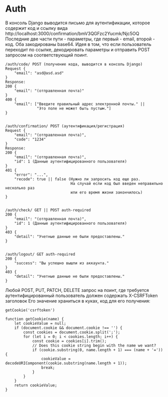 # Auth
В консоль Django выводится письмо для аутентификации, которое содержит код
и ссылку вида http://localhost:3000/confirmation/bmV3QGFzc2Yucmk/Njc5OQ
Последние две части пути - параметры, где первый - email, второй - код.
Оба закодированы base64. Идея в том, что если пользователь переходит по ссылке,
декодировать параметры и отправить POST запросом на соответствующий поинт.
```
/auth/code/ POST (получение кода, выводится в консоль Django)
Request {
    "email": "asd@asd.asd"
}
Response:
200 {
    "email": "(отправленная почта)"
}
400 {
    "email": ["Введите правильный адрес электронной почты." ||
              "Это поле не может быть пустым."]
}


/auth/confirmation/ POST (аутентификация/регистрация)
Request {
    "email": "(отправленная почта)",
    "code": "1234"
}
Response:
200 {
    "email": "(отправленная почта)",
    "id": 1 (Данные аутентифицированного пользователя)
}
401 {
    "error": "...",
    "recode": true || false (Нужно ли запросить код еще раз.
                             На случай если код был введен неправильно несколько раз
                             или его время жизни закончилось)
}


/auth/check/ GET || POST auth-required
200 {
    "email": "(отправленная почта)",
    "id": 1 (Данные аутентифицированного пользователя)
}
403 {
    "detail": "Учетные данные не были предоставлены."
}


/auth/logout/ GET auth-required
200 {
    "success": "Вы успешно вышли из аккаунта."
}
403 {
    "detail": "Учетные данные не были предоставлены."
}
```

Любой POST, PUT, PATCH, DELETE запрос на поинт, где требуется аутентифицированный пользователь
должен содержать X-CSRFToken заголовок
Его значение храниться в куках, код для его получения:
```
getCookie('csrftoken')

function getCookie(name) {
    let cookieValue = null;
    if (document.cookie && document.cookie !== '') {
        const cookies = document.cookie.split(';');
        for (let i = 0; i < cookies.length; i++) {
            const cookie = cookies[i].trim();
            // Does this cookie string begin with the name we want?
            if (cookie.substring(0, name.length + 1) === (name + '=')) {
                cookieValue = decodeURIComponent(cookie.substring(name.length + 1));
                break;
            }
        }
    }
    return cookieValue;
}
```